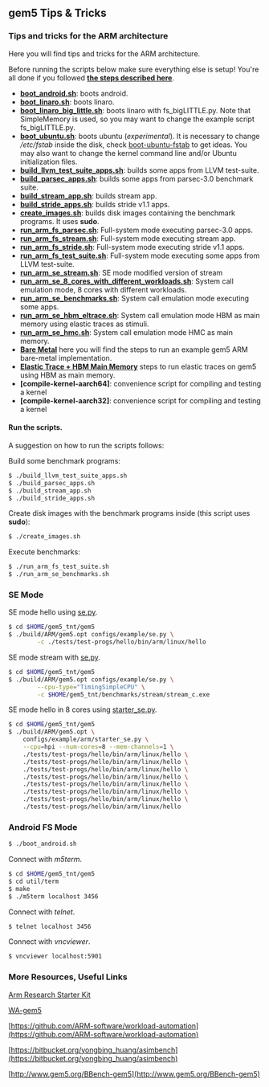 ## gem5 Tips & Tricks
### **Tips and tricks for the ARM architecture**

Here you will find tips and tricks for the ARM architecture.

Before running the scripts below make sure everything else is setup! You're all done if you followed [**the steps described here**](../../README.md).

* [**boot_android.sh**](boot_android.sh): boots android.
* [**boot_linaro.sh**](boot_linaro.sh): boots linaro.
* [**boot_linaro_big_little.sh**](boot_linaro_big_little.sh): boots linaro with fs_bigLITTLE.py. Note that SimpleMemory is used, so you may want to change the example script fs_bigLITTLE.py.
* [**boot_ubuntu.sh**](boot_ubuntu.sh): boots ubuntu (*experimental*). It is necessary to change */etc/fstab* inside the disk, check [boot-ubuntu-fstab](boot-ubuntu-fstab) to get ideas. You may also want to change the kernel command line and/or Ubuntu initialization files.
* [**build_llvm_test_suite_apps.sh**](build_llvm_test_suite_apps.sh): builds some apps from LLVM test-suite.
* [**build_parsec_apps.sh**](build_parsec_apps.sh): builds some apps from parsec-3.0 benchmark suite.
* [**build_stream_app.sh**](build_stream_app.sh): builds stream app.
* [**build_stride_apps.sh**](build_stride_apps.sh): builds stride v1.1 apps.
* [**create_images.sh**](create_images.sh): builds disk images containing the benchmark programs. It uses **sudo**.
* [**run_arm_fs_parsec.sh**](run_arm_fs_parsec.sh): Full-system mode executing parsec-3.0 apps.
* [**run_arm_fs_stream.sh**](run_arm_fs_stream.sh): Full-system mode executing stream app.
* [**run_arm_fs_stride.sh**](run_arm_fs_stride.sh): Full-system mode executing stride v1.1 apps.
* [**run_arm_fs_test_suite.sh**](run_arm_fs_test_suite.sh): Full-system mode executing some apps from LLVM test-suite.
* [**run_arm_se_stream.sh**](run_arm_se_stream.sh): SE mode modified version of stream
* [**run_arm_se_8_cores_with_different_workloads.sh**](run_arm_se_8_cores_with_different_workloads.sh): System call emulation mode, 8 cores with different workloads.
* [**run_arm_se_benchmarks.sh**](run_arm_se_benchmarks.sh): System call emulation mode executing some apps.
* [**run_arm_se_hbm_eltrace.sh**](run_arm_se_hbm_eltrace.sh): System call emulation mode HBM as main memory using elastic traces as stimuli.
* [**run_arm_se_hmc.sh**](run_arm_se_hmc.sh): System call emulation mode HMC as main memory.
* [**Bare Metal**](https://github.com/tukl-msd/gem5.bare-metal) here you will find the steps to run an example gem5 ARM bare-metal implementation. 
* [**Elastic Trace + HBM Main Memory**](../../patches/gem5/HBM_elastic_traces/README.md) steps to run elastic traces on gem5 using HBM as main memory.
* **[compile-kernel-aarch64]**: convenience script for compiling and testing a kernel
* **[compile-kernel-aarch32]**: convenience script for compiling and testing a kernel

#### **Run the scripts.**

A suggestion on how to run the scripts follows:

Build some benchmark programs:
```bash
$ ./build_llvm_test_suite_apps.sh
$ ./build_parsec_apps.sh
$ ./build_stream_app.sh
$ ./build_stride_apps.sh
```

Create disk images with the benchmark programs inside (this script uses
**sudo**):
```bash
$ ./create_images.sh
```

Execute benchmarks:
```bash
$ ./run_arm_fs_test_suite.sh
$ ./run_arm_se_benchmarks.sh
```

### SE Mode

SE mode hello using [se.py].

```bash
$ cd $HOME/gem5_tnt/gem5
$ ./build/ARM/gem5.opt configs/example/se.py \
		-c ./tests/test-progs/hello/bin/arm/linux/hello
```

SE mode stream with [se.py].
```bash
$ cd $HOME/gem5_tnt/gem5
$ ./build/ARM/gem5.opt configs/example/se.py \
		--cpu-type="TimingSimpleCPU" \
		-c $HOME/gem5_tnt/benchmarks/stream/stream_c.exe 
```

SE mode hello in 8 cores using [starter_se.py].

```bash
$ cd $HOME/gem5_tnt/gem5
$ ./build/ARM/gem5.opt \
	configs/example/arm/starter_se.py \
	--cpu=hpi --num-cores=8 --mem-channels=1 \
	./tests/test-progs/hello/bin/arm/linux/hello \
	./tests/test-progs/hello/bin/arm/linux/hello \
	./tests/test-progs/hello/bin/arm/linux/hello \
	./tests/test-progs/hello/bin/arm/linux/hello \
	./tests/test-progs/hello/bin/arm/linux/hello \
	./tests/test-progs/hello/bin/arm/linux/hello \
	./tests/test-progs/hello/bin/arm/linux/hello \
	./tests/test-progs/hello/bin/arm/linux/hello
```

### Android FS Mode

```bash
$ ./boot_android.sh
```

Connect with *m5term*.

```bash
$ cd $HOME/gem5_tnt/gem5
$ cd util/term
$ make
$ ./m5term localhost 3456
```

Connect with *telnet*.

```bash
$ telnet localhost 3456
```

Connect with *vncviewer*.

```bash
$ vncviewer localhost:5901
```

### More Resources, Useful Links

[Arm Research Starter Kit](https://github.com/arm-university/arm-gem5-rsk)

[WA-gem5](http://www.gem5.org/WA-gem5)

[https://github.com/ARM-software/workload-automation](https://github.com/ARM-software/workload-automation)

[https://bitbucket.org/yongbing_huang/asimbench](https://bitbucket.org/yongbing_huang/asimbench)

[http://www.gem5.org/BBench-gem5](http://www.gem5.org/BBench-gem5)


[se.py]: https://gem5.googlesource.com/public/gem5/+/refs/heads/master/configs/example/se.py
[starter_se.py]: https://gem5.googlesource.com/public/gem5/+/refs/heads/master/configs/example/arm/starter_se.py
[compile-kernel-aarch32.sh]: compile-kernel-aarch32.sh
[compile-kernel-aarch64.sh]: compile-kernel-aarch64.sh
